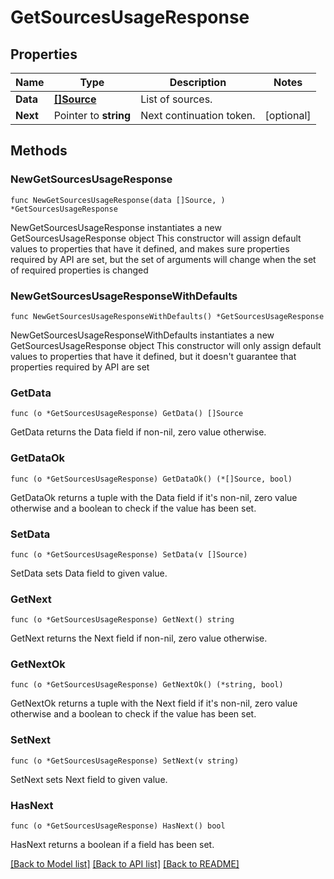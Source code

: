 # GetSourcesUsageResponse

## Properties

Name | Type | Description | Notes
------------ | ------------- | ------------- | -------------
**Data** | [**[]Source**](Source.md) | List of sources. | 
**Next** | Pointer to **string** | Next continuation token. | [optional] 

## Methods

### NewGetSourcesUsageResponse

`func NewGetSourcesUsageResponse(data []Source, ) *GetSourcesUsageResponse`

NewGetSourcesUsageResponse instantiates a new GetSourcesUsageResponse object
This constructor will assign default values to properties that have it defined,
and makes sure properties required by API are set, but the set of arguments
will change when the set of required properties is changed

### NewGetSourcesUsageResponseWithDefaults

`func NewGetSourcesUsageResponseWithDefaults() *GetSourcesUsageResponse`

NewGetSourcesUsageResponseWithDefaults instantiates a new GetSourcesUsageResponse object
This constructor will only assign default values to properties that have it defined,
but it doesn't guarantee that properties required by API are set

### GetData

`func (o *GetSourcesUsageResponse) GetData() []Source`

GetData returns the Data field if non-nil, zero value otherwise.

### GetDataOk

`func (o *GetSourcesUsageResponse) GetDataOk() (*[]Source, bool)`

GetDataOk returns a tuple with the Data field if it's non-nil, zero value otherwise
and a boolean to check if the value has been set.

### SetData

`func (o *GetSourcesUsageResponse) SetData(v []Source)`

SetData sets Data field to given value.


### GetNext

`func (o *GetSourcesUsageResponse) GetNext() string`

GetNext returns the Next field if non-nil, zero value otherwise.

### GetNextOk

`func (o *GetSourcesUsageResponse) GetNextOk() (*string, bool)`

GetNextOk returns a tuple with the Next field if it's non-nil, zero value otherwise
and a boolean to check if the value has been set.

### SetNext

`func (o *GetSourcesUsageResponse) SetNext(v string)`

SetNext sets Next field to given value.

### HasNext

`func (o *GetSourcesUsageResponse) HasNext() bool`

HasNext returns a boolean if a field has been set.


[[Back to Model list]](../README.md#documentation-for-models) [[Back to API list]](../README.md#documentation-for-api-endpoints) [[Back to README]](../README.md)


